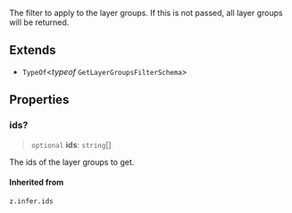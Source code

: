 The filter to apply to the layer groups. If this is not passed, all layer groups will be returned.

## Extends

- `TypeOf`\<*typeof* `GetLayerGroupsFilterSchema`\>

## Properties

### ids?

> `optional` **ids**: `string`[]

The ids of the layer groups to get.

#### Inherited from

`z.infer.ids`
